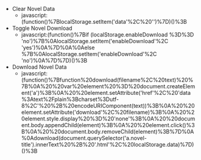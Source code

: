 - Clear Novel Data
	- javascript:(function()%7BlocalStorage.setItem('data'%2C%20'')%7D)()%3B
- Toggle Novel Download
	- javascript:(function()%7Bif (localStorage.enableDownload %3D%3D 'no')%7B%0AlocalStorage.setItem('enableDownload'%2C 'yes')%0A%7D%0A%0Aelse %7B%0AlocalStorage.setItem('enableDownload'%2C 'no')%0A%7D%7D)()%3B
- Download Novel Data
	- javascript:(function()%7Bfunction%20download(filename%2C%20text)%20%7B%0A%20%20var%20element%20%3D%20document.createElement('a')%3B%0A%20%20element.setAttribute('href'%2C%20'data%3Atext%2Fplain%3Bcharset%3Dutf-8%2C'%20%2B%20encodeURIComponent(text))%3B%0A%20%20element.setAttribute('download'%2C%20filename)%3B%0A%20%20element.style.display%20%3D%20'none'%3B%0A%20%20document.body.appendChild(element)%3B%0A%20%20element.click()%3B%0A%20%20document.body.removeChild(element)%3B%7D%0A%0Adownload(document.querySelector('a.novel-title').innerText%20%2B%20'.html'%2C%20localStorage.data)%7D)()%3B